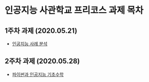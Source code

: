 # 인공지능 사관학교 프리코스 과제 목차

## 1주차 과제 (2020.05.21)
- [인공지능 사례 분석](https://github.com/wjdwlsdn1216/wjd-wls-dn/blob/master/1%EC%A3%BC%EC%B0%A8%EA%B3%BC%EC%A0%9C.ipynb)
## 2주차 과제 (2020.05.28)
- [파이썬과 인공지능 기초수학](https://github.com/wjdwlsdn1216/wjd-wls-dn/blob/master/2%EC%A3%BC%EC%B0%A8%EA%B3%BC%EC%A0%9C.ipynb)
